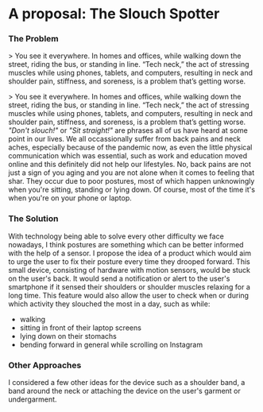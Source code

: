 # A proposal: The Slouch Spotter
<h3>The Problem</h3>
> You see it everywhere. In homes and offices, while walking down the street, riding the bus, or standing in line. “Tech neck,” the act of stressing muscles while using phones, tablets, and computers, resulting in neck and shoulder pain, stiffness, and soreness, is a problem that’s getting worse.
<p> > You see it everywhere. In homes and offices, while walking down the street, riding the bus, or standing in line. “Tech neck,” the act of stressing muscles while using phones, tablets, and computers, resulting in neck and shoulder pain, stiffness, and soreness, is a problem that’s getting worse. <em>"Don't slouch!"</em> or <em>"Sit straight!"</em> are phrases all of us have heard at some point in our lives. We all occassionally suffer from back pains and neck aches, especially because of the pandemic now, as even the little physical communication which was essential, such as work and education moved online and this definitely did not help our lifestyles. No, back pains are not just a sign of you aging and you are not alone when it comes to feeling that shar. They occur due to poor postures, most of which happen unknowingly when you're sitting, standing or lying down. Of course, most of the time it's when you're on your phone or laptop. </p>
<h3>The Solution</h3>
<p> With technology being able to solve every other difficulty we face nowadays, I think postures are something which can be better informed with the help of a sensor. I propose the idea of a product which would aim to urge the user to fix their posture every time they drooped forward. This small device, consisting of hardware with motion sensors, would be stuck on the user's back. It would send a notification or alert to the user's smartphone if it sensed their shoulders or shoulder muscles relaxing for a long time. This feature would also allow the user to check when or during which activity they slouched the most in a day, such as while:
 <ul>
  <li>walking</li>
  <li>sitting in front of their laptop screens</li>
  <li>lying down on their stomachs</li>
  <li>bending forward in general while scrolling on Instagram</li>
</ul>
</p>
<h3>Other Approaches</h3>
<p> 
</p> I considered a few other ideas for the device such as a shoulder band, a band around the neck or attaching the device on the user's garment or undergarment. 
